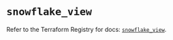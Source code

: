 # `snowflake_view`

Refer to the Terraform Registry for docs: [`snowflake_view`](https://registry.terraform.io/providers/snowflake-labs/snowflake/1.0.0/docs/resources/view).

